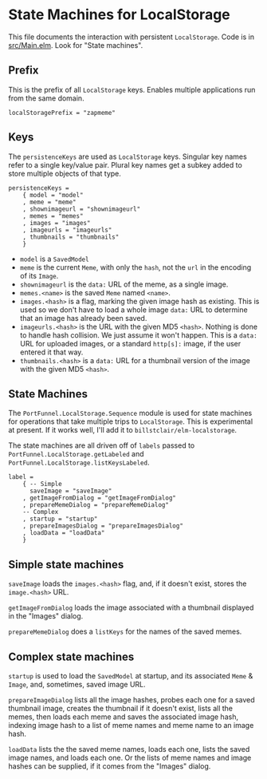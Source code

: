 # State Machines for LocalStorage

This file documents the interaction with persistent `LocalStorage`. Code is in [src/Main.elm](src/Main.elm). Look for "State machines".

## Prefix

This is the prefix of all `LocalStorage` keys. Enables multiple applications run from the same domain.

```
localStoragePrefix = "zapmeme"
```
 
## Keys

The `persistenceKeys` are used as `LocalStorage` keys. Singular key names refer to a single key/value pair. Plural key names get a subkey added to store multiple objects of that type.

```
persistenceKeys =
    { model = "model"
    , meme = "meme"
    , shownimageurl = "shownimageurl"
    , memes = "memes"
    , images = "images"
    , imageurls = "imageurls"
    , thumbnails = "thumbnails"
    }
```

* `model` is a `SavedModel`
* `meme` is the current `Meme`, with only the `hash`, not the `url` in 
   the encoding of its `Image`.
* `shownimageurl` is the `data:` URL of the meme, as a single image.
* `memes.<name>` is the saved `Meme` named `<name>`.
* `images.<hash>` is a flag, marking the given image hash as existing.
   This is used so we don't have to load a whole image `data:` URL
   to determine that an image has already been saved.
* `imageurls.<hash>` is the URL with the given MD5 `<hash>`.
   Nothing is done to handle hash collision. We just assume it won't happen.
   This is a `data:` URL for uploaded images, or a standard `http[s]:` image,
   if the user entered it that way.
* `thumbnails.<hash>` is a `data:` URL for a thumbnail version of the image
   with the given MD5 `<hash>`.

## State Machines

The `PortFunnel.LocalStorage.Sequence` module is used for state machines for operations that take multiple trips to `LocalStorage`. This is experimental at present. If it works well, I'll add it to `billstclair/elm-localstorage`.

The state machines are all driven off of `labels` passed to `PortFunnel.LocalStorage.getLabeled` and `PortFunnel.LocalStorage.listKeysLabeled`.

```
label =
    { -- Simple
      saveImage = "saveImage"
    , getImageFromDialog = "getImageFromDialog"
    , prepareMemeDialog = "prepareMemeDialog"
    -- Complex
    , startup = "startup"
    , prepareImagesDialog = "prepareImagesDialog"
    , loadData = "loadData"
    }
```

## Simple state machines

`saveImage` loads the `images.<hash>` flag, and, if it doesn't exist, stores the `image.<hash>` URL.

`getImageFromDialog` loads the image associated with a thumbnail displayed in the "Images" dialog.

`prepareMemeDialog` does a `listKeys` for the names of the saved memes.

## Complex state machines

`startup` is used to load the `SavedModel` at startup, and its associated `Meme` & `Image`, and, sometimes, saved image URL.

`prepareImageDialog` lists all the image hashes, probes each one for a saved thumbnail image, creates the thumbnail if it doesn't exist, lists all the memes, then loads each meme and saves the associated image hash, indexing image hash to a list of meme names and meme name to an image hash.

`loadData` lists the the saved meme names, loads each one, lists the saved image names, and loads each one. Or the lists of meme names and image hashes can be supplied, if it comes from the "Images" dialog.
